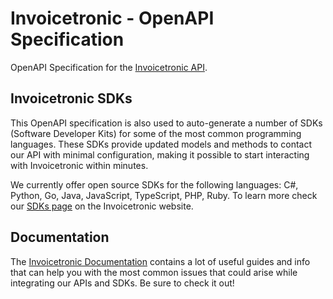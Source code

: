 # Invoicetronic - OpenAPI Specification

OpenAPI Specification for the [Invoicetronic API][1].

[1]: https://invoicetronic.com

## Invoicetronic SDKs

This OpenAPI specification is also used to auto-generate a number of SDKs (Software Developer Kits) for some of the most common programming languages.
These SDKs provide updated models and methods to contact our API with minimal configuration, making it possible to start interacting with Invoicetronic within minutes.

We currently offer open source SDKs for the following languages: C#, Python, Go, Java, JavaScript, TypeScript, PHP, Ruby. To learn more check our [SDKs page](https://invoicetronic.com/docs/sdk/) on the Invoicetronic website.

## Documentation

The [Invoicetronic Documentation](https://invoicetronic.com/docs/overview) contains a lot of useful guides and info that can help you with the most common issues that could arise while integrating our APIs and SDKs. Be sure to check it out!
